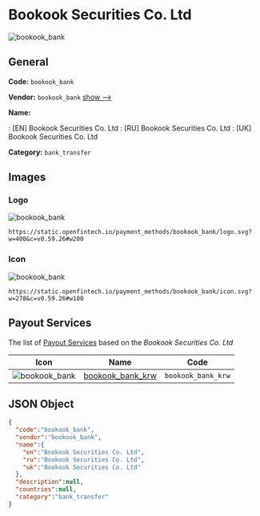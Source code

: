 
# Bookook Securities Co. Ltd 
![bookook_bank](https://static.openfintech.io/payment_methods/bookook_bank/logo.svg?w=400&c=v0.59.26#w200)  

## General 
**Code:** `bookook_bank` 
 
**Vendor:** `bookook_bank` [show -->](/vendors/bookook_bank/) 
 
**Name:** 
 
:	[EN] Bookook Securities Co. Ltd 
:	[RU] Bookook Securities Co. Ltd 
:	[UK] Bookook Securities Co. Ltd 
 
**Category:** `bank_transfer` 
 

## Images 

### Logo 
![bookook_bank](https://static.openfintech.io/payment_methods/bookook_bank/logo.svg?w=400&c=v0.59.26#w200)  

```
https://static.openfintech.io/payment_methods/bookook_bank/logo.svg?w=400&c=v0.59.26#w200
```  

### Icon 
![bookook_bank](https://static.openfintech.io/payment_methods/bookook_bank/icon.svg?w=278&c=v0.59.26#w100)  

```
https://static.openfintech.io/payment_methods/bookook_bank/icon.svg?w=278&c=v0.59.26#w100
```  

## Payout Services 
 
The list of [Payout Services](/payout-services/) based on the _Bookook Securities Co. Ltd_ 

|Icon|Name|Code| 
|:---:|:---:|:---:| 
|![bookook_bank](https://static.openfintech.io/payout_methods/bookook_bank/icon.png?w=278&c=v0.59.26#w40) |[bookook_bank_krw](/payout-services/bookook_bank_krw/)|`bookook_bank_krw`| 
 

## JSON Object 

```json
{
  "code":"bookook_bank",
  "vendor":"bookook_bank",
  "name":{
    "en":"Bookook Securities Co. Ltd",
    "ru":"Bookook Securities Co. Ltd",
    "uk":"Bookook Securities Co. Ltd"
  },
  "description":null,
  "countries":null,
  "category":"bank_transfer"
}
```  
